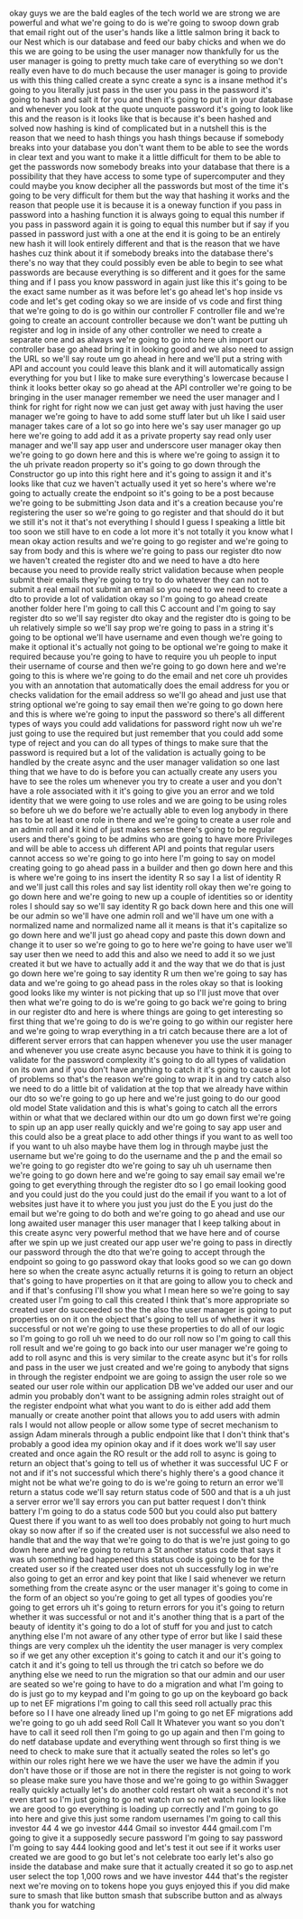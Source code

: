 okay guys we are the bald eagles of the tech world we are strong we are powerful and what we're going to do is we're going to swoop down grab that email right out of the user's hands like a little salmon bring it back to our Nest which is our database and feed our baby chicks and when we do this we are going to be using the user manager now thankfully for us the user manager is going to pretty much take care of everything so we don't really even have to do much because the user manager is going to provide us with this thing called create a sync create a sync is a insane method it's going to you literally just pass in the user you pass in the password it's going to hash and salt it for you and then it's going to put it in your database and whenever you look at the quote unquote password it's going to look like this and the reason is it looks like that is because it's been hashed and solved now hashing is kind of complicated but in a nutshell this is the reason that we need to hash things you hash things because if somebody breaks into your database you don't want them to be able to see the words in clear text and you want to make it a little difficult for them to be able to get the passwords now somebody breaks into your database that there is a possibility that they have access to some type of supercomputer and they could maybe you know decipher all the passwords but most of the time it's going to be very difficult for them but the way that hashing it works and the reason that people use it is because it is a oneway function if you pass in password into a hashing function it is always going to equal this number if you pass in password again it is going to equal this number but if say if you passed in password just with a one at the end it is going to be an entirely new hash it will look entirely different and that is the reason that we have hashes cuz think about it if somebody breaks into the database there's there's no way that they could possibly even be able to begin to see what passwords are because everything is so different and it goes for the same thing and if I pass you know password in again just like this it's going to be the exact same number as it was before let's go ahead let's hop inside vs code and let's get coding okay so we are inside of vs code and first thing that we're going to do is go within our controller F controller file and we're going to create an account controller because we don't want be putting uh register and log in inside of any other controller we need to create a separate one and as always we're going to go into here uh import our controller base go ahead bring it in looking good and we also need to assign the URL so we'll say route um go ahead in here and we'll put a string with API and account you could leave this blank and it will automatically assign everything for you but I like to make sure everything's lowercase because I think it looks better okay so go ahead at the API controller we're going to be bringing in the user manager remember we need the user manager and I think for right for right now we can just get away with just having the user manager we're going to have to add some stuff later but uh like I said user manager takes care of a lot so go into here we's say user manager go up here we're going to add add it as a private property say read only user manager and we'll say app user and underscore user manager okay then we're going to go down here and this is where we're going to assign it to the uh private readon property so it's going to go down through the Constructor go up into this right here and it's going to assign it and it's looks like that cuz we haven't actually used it yet so here's where we're going to actually create the endpoint so it's going to be a post because we're going to be submitting Json data and it's a creation because you're registering the user so we're going to go register and that should do it but we still it's not it that's not everything I should I guess I speaking a little bit too soon we still have to en code a lot more it's not totally it you know what I mean okay action results and we're going to go register and we're going to say from body and this is where we're going to pass our register dto now we haven't created the register dto and we need to have a dto here because you need to provide really strict validation because when people submit their emails they're going to try to do whatever they can not to submit a real email not submit an email so you need to we need to create a dto to provide a lot of validation okay so I'm going to go ahead create another folder here I'm going to call this C account and I'm going to say register dto so we'll say register dto okay and the register dto is going to be uh relatively simple so we'll say prop we're going to pass in a string it's going to be optional we'll have username and even though we're going to make it optional it's actually not going to be optional we're going to make it required because you're going to have to require you uh people to input their username of course and then we're going to go down here and we're going to this is where we're going to do the email and net core uh provides you with an annotation that automatically does the email address for you or checks validation for the email address so we'll go ahead and just use that string optional we're going to say email then we're going to go down here and this is where we're going to input the password so there's all different types of ways you could add validations for password right now uh we're just going to use the required but just remember that you could add some type of reject and you can do all types of things to make sure that the password is required but a lot of the validation is actually going to be handled by the create async and the user manager validation so one last thing that we have to do is before you can actually create any users you have to see the roles um whenever you try to create a user and you don't have a role associated with it it's going to give you an error and we told identity that we were going to use roles and we are going to be using roles so before uh we do before we're actually able to even log anybody in there has to be at least one role in there and we're going to create a user role and an admin roll and it kind of just makes sense there's going to be regular users and there's going to be admins who are going to have more Privileges and will be able to access uh different API and points that regular users cannot access so we're going to go into here I'm going to say on model creating going to go ahead pass in a builder and then go down here and this is where we're going to ins insert the identity R so say I a list of identity R and we'll just call this roles and say list identity roll okay then we're going to go down here and we're going to new up a couple of identities so or identity roles I should say so we'll say identity R go back down here and this one will be our admin so we'll have one admin roll and we'll have um one with a normalized name and normalized name all it means is that it's capitalize so go down here and we'll just go ahead copy and paste this down down and change it to user so we're going to go to here we're going to have user we'll say user then we need to add this and also we need to add it so we just created it but we have to actually add it and the way that we do that is just go down here we're going to say identity R um then we're going to say has data and we're going to go ahead pass in the roles okay so that is looking good looks like my winter is not picking that up so I'll just move that over then what we're going to do is we're going to go back we're going to bring in our register dto and here is where things are going to get interesting so first thing that we're going to do is we're going to go within our register here and we're going to wrap everything in a tri catch because there are a lot of different server errors that can happen whenever you use the user manager and whenever you use create async because you have to think it is going to validate for the password complexity it's going to do all types of validation on its own and if you don't have anything to catch it it's going to cause a lot of problems so that's the reason we're going to wrap it in and try catch also we need to do a little bit of validation at the top that we already have within our dto so we're going to go up here and we're just going to do our good old model State validation and this is what's going to catch all the errors within or what that we declared within our dto um go down first we're going to spin up an app user really quickly and we're going to say app user and this could also be a great place to add other things if you want to as well too if you want to uh also maybe have them log in through maybe just the username but we're going to do the username and the p and the email so we're going to go register dto we're going to say uh uh username then we're going to go down here and we're going to say email say email we're going to get everything through the register dto so I go email looking good and you could just do the you could just do the email if you want to a lot of websites just have it to where you just you just do the E you just do the email but we're going to do both and we're going to go ahead and use our long awaited user manager this user manager that I keep talking about in this create async very powerful method that we have here and of course after we spin up we just created our app user we're going to pass in directly our password through the dto that we're going to accept through the endpoint so going to go password okay that looks good so we can go down here so when the create async actually returns it is going to return an object that's going to have properties on it that are going to allow you to check and and if that's confusing I'll show you what I mean here so we're going to say created user I'm going to call this created I think that's more appropriate so created user do succeeded so the the also the user manager is going to put properties on on it on the object that's going to tell us of whether it was successful or not we're going to use these properties to do all of our logic so I'm going to go roll uh we need to do our roll now so I'm going to call this roll result and we're going to go back into our user manager we're going to add to roll async and this is very similar to the create async but it's for rolls and pass in the user we just created and we're going to anybody that signs in through the register endpoint we are going to assign the user role so we seated our user role within our application DB we've added our user and our admin you probably don't want to be assigning admin roles straight out of the register endpoint what what you want to do is either add add them manually or create another point that allows you to add users with admin rals I would not allow people or allow some type of secret mechanism to assign Adam minerals through a public endpoint like that I don't think that's probably a good idea my opinion okay and if it does work we'll say user created and once again the RO result or the add roll to async is going to return an object that's going to tell us of whether it was successful UC F or not and if it's not successful which there's highly there's a good chance it might not be what we're going to do is we're going to return an error we'll return a status code we'll say return status code of 500 and that is a uh just a server error we'll say errors you can put batter request I don't think battery I'm going to do a status code 500 but you could also put battery Quest there if you want to as well too does probably not going to hurt much okay so now after if so if the created user is not successful we also need to handle that and the way that we're going to do that is we're just going to go down here and we're going to return a St another status code that says it was uh something bad happened this status code is going to be for the created user so if the created user does not uh successfully log in we're also going to get an error and key point that like I said whenever we return something from the create async or the user manager it's going to come in the form of an object so you're going to get all types of goodies you're going to get errors uh it's going to return errors for you it's going to return whether it was successful or not and it's another thing that is a part of the beauty of identity it's going to do a lot of stuff for you and just to catch anything else I'm not aware of any other type of error but like I said these things are very complex uh the identity the user manager is very complex so if we get any other exception it's going to catch it and our it's going to catch it and it's going to tell us through the tri catch so before we do anything else we need to run the migration so that our admin and our user are seated so we're going to have to do a migration and what I'm going to do is just go to my keypad and I'm going to go up on the keyboard go back up to net EF migrations I'm going to call this seed roll actually prac this before so I I have one already lined up I'm going to go net EF migrations add we're going to go uh add seed Roll Call It Whatever you want so you don't have to call it seed roll then I'm going to go up again and then I'm going to do netf database update and everything went through so first thing is we need to check to make sure that it actually seated the roles so let's go within our roles right here we we have the user we have the admin if you don't have those or if those are not in there the register is not going to work so please make sure you have those and we're going to go within Swagger really quickly actually let's do another cold restart oh wait a second it's not even start so I'm just going to go net watch run so net watch run looks like we are good to go everything is loading up correctly and I'm going to go into here and give this just some random usernames I'm going to call this investor 44 4 we go investor 444 Gmail so investor 444 gmail.com I'm going to give it a supposedly secure password I'm going to say password I'm going to say 444 looking good and let's test it out see if it works user created we are good to go but let's not celebrate too early let's also go inside the database and make sure that it actually created it so go to asp.net user select the top 1,000 rows and we have investor 444 that's the register next we're moving on to tokens hope you guys enjoyed this if you did make sure to smash that like button smash that subscribe button and as always thank you for watching